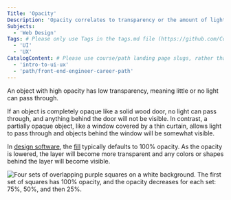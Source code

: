 ```yaml
---
Title: 'Opacity'
Description: 'Opacity correlates to transparency or the amount of light that passes through an object.'
Subjects:
  - 'Web Design'
Tags: # Please only use Tags in the tags.md file (https://github.com/Codecademy/docs/blob/main/documentation/tags.md). If that list feels insufficient, feel free to create a new Tag and add it to tags.md in your PR!
  - 'UI'
  - 'UX'
CatalogContent: # Please use course/path landing page slugs, rather than linking to individual content items. If listing multiple items, please put the most relevant one first
  - 'intro-to-ui-ux'
  - 'path/front-end-engineer-career-path'
---
```


An object with high opacity has low transparency, meaning little or no light can pass through.

If an object is completely opaque like a solid wood door, no light can pass through, and anything behind the door will not be visible. In contrast, a partially opaque object, like a window covered by a thin curtain, allows light to pass through and objects behind the window will be somewhat visible.

In [design software](https://www.codecademy.com/resources/docs/uiux/design-software), the [fill](https://www.codecademy.com/resources/uiux/fill) typically defaults to 100% opacity. As the opacity is lowered, the layer will become more transparent and any colors or shapes behind the layer will become visible.

![Four sets of overlapping purple squares on a white background. The first set of squares has 100% opacity, and the opacity decreases for each set: 75%, 50%, and then 25%.](https://static-assets.codecademy.com/Courses/intro-to-ui-and-ux/docs/Opacity.png)
